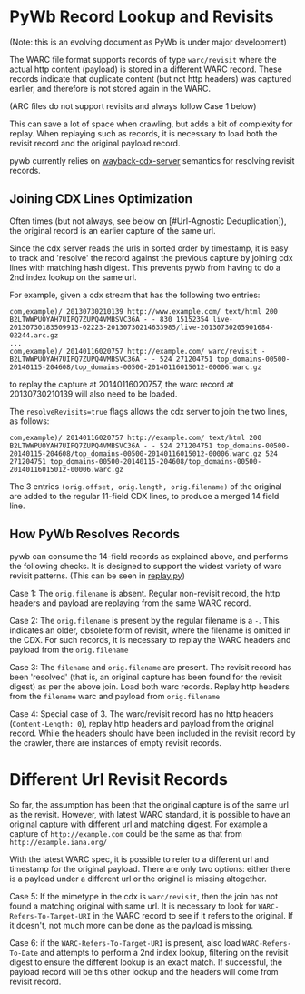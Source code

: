 PyWb Record Lookup and Revisits
===============================

(Note: this is an evolving document as PyWb is under major development)


The WARC file format supports records of type `warc/revisit` where the actual http content (payload) is stored in a different WARC record. These records indicate that duplicate content (but not http headers) was captured earlier, and therefore is not stored again in the WARC.

(ARC files do not support revisits and always follow Case 1 below)

This can save a lot of space when crawling, but adds a bit of complexity for replay.
When replaying such as records, it is necessary to load both the revisit record and the original payload record.

pywb currently relies on [wayback-cdx-server][1] semantics for resolving revisit records.

Joining CDX Lines Optimization
------------------------------

Often times (but not always, see below on [#Url-Agnostic Deduplication]), the original record is an earlier capture of the same url.

Since the cdx server reads the urls in sorted order by timestamp, it is easy to track and 'resolve' the record against the previous capture by joining cdx lines with matching hash digest.
This prevents pywb from having to do a 2nd index lookup on the same url.

For example, given a cdx stream that has the following two entries:

```
com,example)/ 20130730210139 http://www.example.com/ text/html 200 B2LTWWPUOYAH7UIPQ7ZUPQ4VMBSVC36A - - 830 15152354 live-20130730183509913-02223-20130730214633985/live-20130730205901684-02244.arc.gz
...
com,example)/ 20140116020757 http://example.com/ warc/revisit - B2LTWWPUOYAH7UIPQ7ZUPQ4VMBSVC36A - - 524 271204751 top_domains-00500-20140115-204608/top_domains-00500-20140116015012-00006.warc.gz
```

to replay the capture at 20140116020757, the warc record at 20130730210139 will also need to be loaded.

The `resolveRevisits=true` flags allows the cdx server to join the two lines, as follows:

```
com,example)/ 20140116020757 http://example.com/ text/html 200 B2LTWWPUOYAH7UIPQ7ZUPQ4VMBSVC36A - - 524 271204751 top_domains-00500-20140115-204608/top_domains-00500-20140116015012-00006.warc.gz 524 271204751 top_domains-00500-20140115-204608/top_domains-00500-20140116015012-00006.warc.gz
```

The 3 entries `(orig.offset, orig.length, orig.filename)` of the original are added to the regular 11-field CDX lines, to produce a merged 14 field line.

How PyWb Resolves Records
-------------------------

pywb can consume the 14-field records as explained above, and performs the following checks.
It is designed to support the widest variety of warc revisit patterns.
(This can be seen in [replay.py][2])


Case 1: The `orig.filename` is absent. Regular non-revisit record, the http headers and payload are replaying from the same WARC record.

Case 2: The `orig.filename` is present by the regular filename is a `-`. This indicates an older, obsolete form of revisit, where the filename is omitted in the CDX. For such records, it is necessary to replay
the WARC headers and payload from the `orig.filename`

Case 3: The `filename` and `orig.filename` are present. The revisit record has been 'resolved' (that is, an original capture has been found for the revisit digest) as per the above join. Load both warc records.
Replay http headers from the `filename` warc and payload from `orig.filename`

Case 4: Special case of 3. The warc/revisit record has no http headers (`Content-Length: 0`), replay http headers and payload from the original record. While the headers should have been included in the revisit record by the crawler, there are instances of empty revisit records.

Different Url Revisit Records
============================

So far, the assumption has been that the original capture is of the same url as the revisit.
However, with latest WARC standard, it is possible to have an original capture with different url and matching digest. For example a capture of `http://example.com` could be the same as that from `http://example.iana.org/`

With the latest WARC spec, it is possible to refer to a different url and timestamp for the original payload.
There are only two options: either there is a payload under a different url or the original is missing altogether.

Case 5: If the mimetype in the cdx is `warc/revisit`, then the join has not found a matching original with same url. It is necessary to look for `WARC-Refers-To-Target-URI` in the WARC record to see if it refers to the original. If it doesn't, not much more can be done as the payload is missing.

Case 6: if the `WARC-Refers-To-Target-URI` is present, also load `WARC-Refers-To-Date` and attempts to perform a 2nd index lookup, filtering on the revisit digest to ensure the different lookup is an exact match. If successful, the payload record will be this other lookup and the headers will come from revisit record.


[1]: https://github.com/internetarchive/wayback/tree/master/wayback-cdx-server
[2]: https://github.com/ikreymer/pywb/blob/master/pywb/replay.py